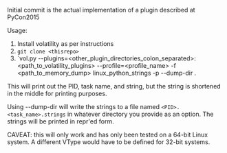 Initial commit is the actual implementation of a plugin described at PyCon2015

Usage:
1. Install volatility as per instructions
1. `git clone <thisrepo>`
1. `vol.py --plugins=<other_plugin_directories_colon_separated>:<path_to_volatility_plugins> --profile=<profile_name> -f <path_to_memory_dump> linux_python_strings -p <PID> --dump-dir .

This will print out the PID, task name, and string, but the string is shortened in the middle for printing purposes.

Using --dump-dir will write the strings to a file named `<PID>.<task_name>.strings` in whatever directory you provide as an option.  The strings will be printed in repr'ed form.

CAVEAT: this will only work and has only been tested on a 64-bit Linux system.  A different VType would have to be defined for 32-bit systems.
